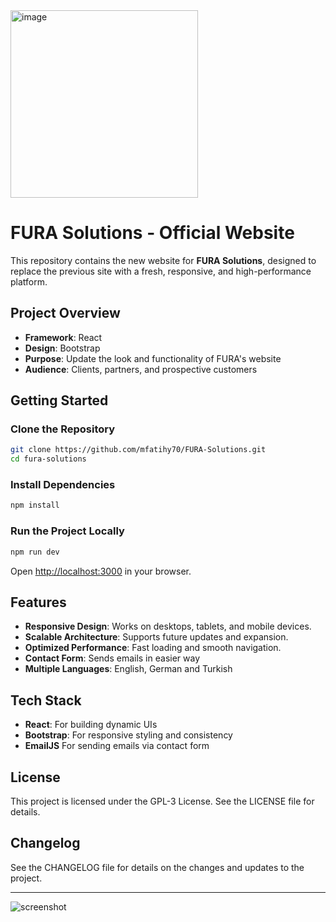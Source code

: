 <img src="https://github.com/user-attachments/assets/e33ad1a4-9138-4344-98a5-2b8c4c9fcd76" alt="image" height="300"/>

# FURA Solutions - Official Website

This repository contains the new website for **FURA Solutions**, designed to replace the previous site with a fresh, responsive, and high-performance platform.

## Project Overview

- **Framework**: React
- **Design**: Bootstrap
- **Purpose**: Update the look and functionality of FURA's website
- **Audience**: Clients, partners, and prospective customers

## Getting Started

### Clone the Repository
```bash
git clone https://github.com/mfatihy70/FURA-Solutions.git
cd fura-solutions
```

### Install Dependencies
```bash
npm install
```

### Run the Project Locally
```bash
npm run dev
```
Open [http://localhost:3000](http://localhost:3000) in your browser.

## Features

- **Responsive Design**: Works on desktops, tablets, and mobile devices.
- **Scalable Architecture**: Supports future updates and expansion.
- **Optimized Performance**: Fast loading and smooth navigation.
- **Contact Form**: Sends emails in easier way
- **Multiple Languages**: English, German and Turkish

## Tech Stack

- **React**: For building dynamic UIs
- **Bootstrap**: For responsive styling and consistency
- **EmailJS** For sending emails via contact form




## License

This project is licensed under the GPL-3 License. See the LICENSE file for details.

## Changelog

See the CHANGELOG file for details on the changes and updates to the project.

---


<img src="https://github.com/user-attachments/assets/8ee652cf-d526-4826-ba4e-c2c971c36211" alt="screenshot" size="700"/>
